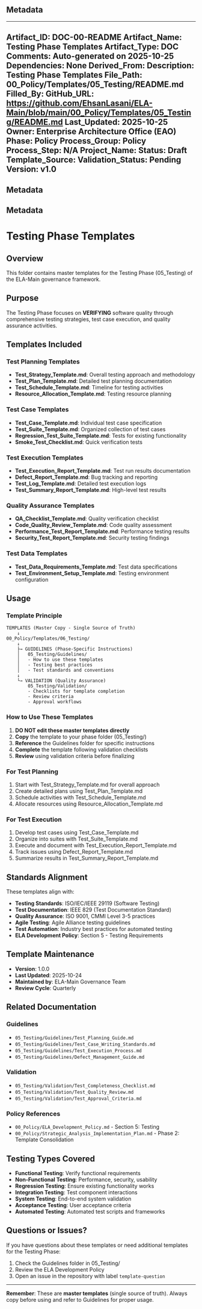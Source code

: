 ## Metadata
---
Artifact_ID: DOC-00-README
Artifact_Name: Testing Phase Templates
Artifact_Type: DOC
Comments: Auto-generated on 2025-10-25
Dependencies: None
Derived_From: 
Description: Testing Phase Templates
File_Path: 00_Policy/Templates/05_Testing/README.md
Filled_By: 
GitHub_URL: https://github.com/EhsanLasani/ELA-Main/blob/main/00_Policy/Templates/05_Testing/README.md
Last_Updated: 2025-10-25
Owner: Enterprise Architecture Office (EAO)
Phase: Policy
Process_Group: Policy
Process_Step: N/A
Project_Name: 
Status: Draft
Template_Source: 
Validation_Status: Pending
Version: v1.0
---
## Metadata
## Metadata
# Testing Phase Templates

## Overview
This folder contains master templates for the Testing Phase (05_Testing) of the ELA-Main governance framework.

## Purpose
The Testing Phase focuses on **VERIFYING** software quality through comprehensive testing strategies, test case execution, and quality assurance activities.

## Templates Included

### Test Planning Templates
- **Test_Strategy_Template.md**: Overall testing approach and methodology
- **Test_Plan_Template.md**: Detailed test planning documentation
- **Test_Schedule_Template.md**: Timeline for testing activities
- **Resource_Allocation_Template.md**: Testing resource planning

### Test Case Templates
- **Test_Case_Template.md**: Individual test case specification
- **Test_Suite_Template.md**: Organized collection of test cases
- **Regression_Test_Suite_Template.md**: Tests for existing functionality
- **Smoke_Test_Checklist.md**: Quick verification tests

### Test Execution Templates
- **Test_Execution_Report_Template.md**: Test run results documentation
- **Defect_Report_Template.md**: Bug tracking and reporting
- **Test_Log_Template.md**: Detailed test execution logs
- **Test_Summary_Report_Template.md**: High-level test results

### Quality Assurance Templates
- **QA_Checklist_Template.md**: Quality verification checklist
- **Code_Quality_Review_Template.md**: Code quality assessment
- **Performance_Test_Report_Template.md**: Performance testing results
- **Security_Test_Report_Template.md**: Security testing findings

### Test Data Templates
- **Test_Data_Requirements_Template.md**: Test data specifications
- **Test_Environment_Setup_Template.md**: Testing environment configuration

## Usage

### Template Principle
```
TEMPLATES (Master Copy - Single Source of Truth)
    ↓
00_Policy/Templates/06_Testing/
    ↓
    ├→ GUIDELINES (Phase-Specific Instructions)
    │   05_Testing/Guidelines/
    │   - How to use these templates
    │   - Testing best practices
    │   - Test standards and conventions
    ↓
    └→ VALIDATION (Quality Assurance)
        05_Testing/Validation/
        - Checklists for template completion
        - Review criteria
        - Approval workflows
```

### How to Use These Templates

1. **DO NOT edit these master templates directly**
2. **Copy** the template to your phase folder (05_Testing/)
3. **Reference** the Guidelines folder for specific instructions
4. **Complete** the template following validation checklists
5. **Review** using validation criteria before finalizing

### For Test Planning
1. Start with Test_Strategy_Template.md for overall approach
2. Create detailed plans using Test_Plan_Template.md
3. Schedule activities with Test_Schedule_Template.md
4. Allocate resources using Resource_Allocation_Template.md

### For Test Execution
1. Develop test cases using Test_Case_Template.md
2. Organize into suites with Test_Suite_Template.md
3. Execute and document with Test_Execution_Report_Template.md
4. Track issues using Defect_Report_Template.md
5. Summarize results in Test_Summary_Report_Template.md

## Standards Alignment

These templates align with:
- **Testing Standards**: ISO/IEC/IEEE 29119 (Software Testing)
- **Test Documentation**: IEEE 829 (Test Documentation Standard)
- **Quality Assurance**: ISO 9001, CMMI Level 3-5 practices
- **Agile Testing**: Agile Alliance testing guidelines
- **Test Automation**: Industry best practices for automated testing
- **ELA Development Policy**: Section 5 - Testing Requirements

## Template Maintenance

- **Version**: 1.0.0
- **Last Updated**: 2025-10-24
- **Maintained by**: ELA-Main Governance Team
- **Review Cycle**: Quarterly

## Related Documentation

### Guidelines
- `05_Testing/Guidelines/Test_Planning_Guide.md`
- `05_Testing/Guidelines/Test_Case_Writing_Standards.md`
- `05_Testing/Guidelines/Test_Execution_Process.md`
- `05_Testing/Guidelines/Defect_Management_Guide.md`

### Validation
- `05_Testing/Validation/Test_Completeness_Checklist.md`
- `05_Testing/Validation/Test_Quality_Review.md`
- `05_Testing/Validation/Test_Approval_Criteria.md`

### Policy References
- `00_Policy/ELA_Development_Policy.md` - Section 5: Testing
- `00_Policy/Strategic_Analysis_Implementation_Plan.md` - Phase 2: Template Consolidation

## Testing Types Covered

- **Functional Testing**: Verify functional requirements
- **Non-Functional Testing**: Performance, security, usability
- **Regression Testing**: Ensure existing functionality works
- **Integration Testing**: Test component interactions
- **System Testing**: End-to-end system validation
- **Acceptance Testing**: User acceptance criteria
- **Automated Testing**: Automated test scripts and frameworks

## Questions or Issues?

If you have questions about these templates or need additional templates for the Testing Phase:
1. Check the Guidelines folder in 05_Testing/
2. Review the ELA Development Policy
3. Open an issue in the repository with label `template-question`

---

**Remember**: These are **master templates** (single source of truth). Always copy before using and refer to Guidelines for proper usage.
